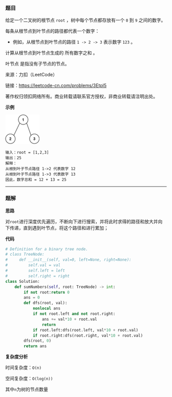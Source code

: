 ### 题目
给定一个二叉树的根节点 `root` ，树中每个节点都存放有一个 `0` 到 `9` 之间的数字。

每条从根节点到叶节点的路径都代表一个数字：

- 例如，从根节点到叶节点的路径 `1 -> 2 -> 3` 表示数字 `123` 。

计算从根节点到叶节点生成的 所有数字之和 。

叶节点 是指没有子节点的节点。

来源：力扣（LeetCode）

链接：https://leetcode-cn.com/problems/3Etpl5

著作权归领扣网络所有。商业转载请联系官方授权，非商业转载请注明出处。


**示例**

<img src='..\pic\剑指OfferII049.从根节点到叶节点的路径数字之和.jpg' style="zoom:50%;">

```
输入：root = [1,2,3]
输出：25
解释：
从根到叶子节点路径 1->2 代表数字 12
从根到叶子节点路径 1->3 代表数字 13
因此，数字总和 = 12 + 13 = 25
```

------------
### 题解

**思路**

对`root`进行深度优先遍历，不断向下进行搜索，并将此时求得的路径和放大并向下传递，直到遇到叶节点，将这个路径和进行累加；

**代码**

```python
# Definition for a binary tree node.
# class TreeNode:
#     def __init__(self, val=0, left=None, right=None):
#         self.val = val
#         self.left = left
#         self.right = right
class Solution:
    def sumNumbers(self, root: TreeNode) -> int:
        if not root:return 0
        ans = 0
        def dfs(root, val):
            nonlocal ans
            if not root.left and not root.right:
                ans += val*10 + root.val
                return
            if root.left:dfs(root.left, val*10 + root.val)
            if root.right:dfs(root.right, val*10 + root.val)
        dfs(root, 0)
        return ans
```

**复杂度分析**

时间复杂度：`O(n)`

空间复杂度：`O(log(n))`

其中`n`为树的节点数量